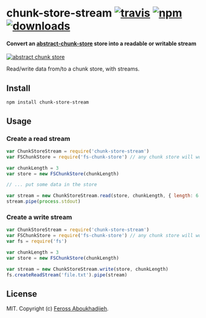 # chunk-store-stream [![travis][travis-image]][travis-url] [![npm][npm-image]][npm-url] [![downloads][downloads-image]][downloads-url]

[travis-image]: https://img.shields.io/travis/feross/chunk-store-stream.svg?style=flat
[travis-url]: https://travis-ci.org/feross/chunk-store-stream
[npm-image]: https://img.shields.io/npm/v/chunk-store-stream.svg?style=flat
[npm-url]: https://npmjs.org/package/chunk-store-stream
[downloads-image]: https://img.shields.io/npm/dm/chunk-store-stream.svg?style=flat
[downloads-url]: https://npmjs.org/package/chunk-store-stream

#### Convert an [abstract-chunk-store](https://github.com/mafintosh/abstract-chunk-store) store into a readable or writable stream

[![abstract chunk store](https://cdn.rawgit.com/mafintosh/abstract-chunk-store/master/badge.svg)](https://github.com/mafintosh/abstract-chunk-store)

Read/write data from/to a chunk store, with streams.

## Install

```
npm install chunk-store-stream
```

## Usage

### Create a read stream

``` js
var ChunkStoreStream = require('chunk-store-stream')
var FSChunkStore = require('fs-chunk-store') // any chunk store will work

var chunkLength = 3
var store = new FSChunkStore(chunkLength)

// ... put some data in the store

var stream = new ChunkStoreStream.read(store, chunkLength, { length: 6 })
stream.pipe(process.stdout)
```

### Create a write stream

```js
var ChunkStoreStream = require('chunk-store-stream')
var FSChunkStore = require('fs-chunk-store') // any chunk store will work
var fs = require('fs')

var chunkLength = 3
var store = new FSChunkStore(chunkLength)

var stream = new ChunkStoreStream.write(store, chunkLength)
fs.createReadStream('file.txt').pipe(stream)
```

## License

MIT. Copyright (c) [Feross Aboukhadijeh](http://feross.org).
